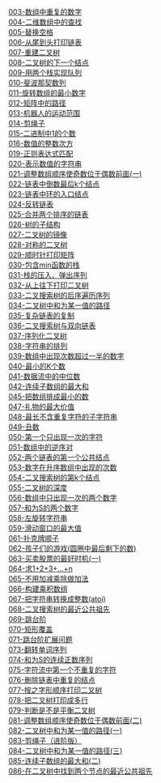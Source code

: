 [003-数组中重复的数字](./003-数组中重复的数字)  
[004-二维数组中的查找](./004-二维数组中的查找)  
[005-替换空格](./005-替换空格)  
[006-从尾到头打印链表](./006-从尾到头打印链表)  
[007-重建二叉树](./007-重建二叉树)  
[008-二叉树的下一个结点](./008-二叉树的下一个结点)  
[009-用两个栈实现队列](./009-用两个栈实现队列)  
[010-斐波那契数列](./010-斐波那契数列)  
[011-旋转数组的最小数字](./011-旋转数组的最小数字)  
[012-矩阵中的路径](./012-矩阵中的路径)  
[013-机器人的运动范围](./013-机器人的运动范围)  
[014-剪绳子](./014-剪绳子)  
[015-二进制中1的个数](./015-二进制中1的个数)  
[016-数值的整数次方](./016-数值的整数次方)  
[019-正则表达式匹配](./019-正则表达式匹配)  
[020-表示数值的字符串](./020-表示数值的字符串)  
[021-调整数组顺序使奇数位于偶数前面(一)](./021-调整数组顺序使奇数位于偶数前面(一))  
[022-链表中倒数最后k个结点](./022-链表中倒数最后k个结点)  
[023-链表中环的入口结点](./023-链表中环的入口结点)  
[024-反转链表](./024-反转链表)  
[025-合并两个排序的链表](./025-合并两个排序的链表)  
[026-树的子结构](./026-树的子结构)  
[027-二叉树的镜像](./027-二叉树的镜像)  
[028-对称的二叉树](./028-对称的二叉树)  
[029-顺时针打印矩阵](./029-顺时针打印矩阵)  
[030-包含min函数的栈](./030-包含min函数的栈)  
[031-栈的压入、弹出序列](./031-栈的压入、弹出序列)  
[032-从上往下打印二叉树](./032-从上往下打印二叉树)  
[033-二叉搜索树的后序遍历序列](./033-二叉搜索树的后序遍历序列)  
[034-二叉树中和为某一值的路径](./034-二叉树中和为某一值的路径)  
[035-复杂链表的复制](./035-复杂链表的复制)  
[036-二叉搜索树与双向链表](./036-二叉搜索树与双向链表)  
[037-序列化二叉树](./037-序列化二叉树)  
[038-字符串的排列](./038-字符串的排列)  
[039-数组中出现次数超过一半的数字](./039-数组中出现次数超过一半的数字)  
[040-最小的K个数](./040-最小的K个数)  
[041-数据流中的中位数](./041-数据流中的中位数)  
[042-连续子数组的最大和](./042-连续子数组的最大和)  
[045-把数组排成最小的数](./045-把数组排成最小的数)  
[047-礼物的最大价值](./047-礼物的最大价值)  
[048-最长不含重复字符的子字符串](./048-最长不含重复字符的子字符串)  
[049-丑数](./049-丑数)  
[050-第一个只出现一次的字符](./050-第一个只出现一次的字符)  
[051-数组中的逆序对](./051-数组中的逆序对)  
[052-两个链表的第一个公共结点](./052-两个链表的第一个公共结点)  
[053-数字在升序数组中出现的次数](./053-数字在升序数组中出现的次数)  
[054-二叉搜索树的第k个结点](./054-二叉搜索树的第k个结点)  
[055-二叉树的深度](./055-二叉树的深度)  
[056-数组中只出现一次的两个数字](./056-数组中只出现一次的两个数字)  
[057-和为S的两个数字](./057-和为S的两个数字)  
[058-左旋转字符串](./058-左旋转字符串)  
[059-滑动窗口的最大值](./059-滑动窗口的最大值)  
[061-扑克牌顺子](./061-扑克牌顺子)  
[062-孩子们的游戏(圆圈中最后剩下的数)](./062-孩子们的游戏(圆圈中最后剩下的数))  
[063-买卖股票的最好时机(一)](./063-买卖股票的最好时机(一))  
[064-求1+2+3+...+n](./064-求1+2+3+...+n)  
[065-不用加减乘除做加法](./065-不用加减乘除做加法)  
[066-构建乘积数组](./066-构建乘积数组)  
[067-把字符串转换成整数(atoi)](./067-把字符串转换成整数(atoi))  
[068-二叉搜索树的最近公共祖先](./068-二叉搜索树的最近公共祖先)  
[069-跳台阶](./069-跳台阶)  
[070-矩形覆盖](./070-矩形覆盖)  
[071-跳台阶扩展问题](./071-跳台阶扩展问题)  
[073-翻转单词序列](./073-翻转单词序列)  
[074-和为S的连续正数序列](./074-和为S的连续正数序列)  
[075-字符流中第一个不重复的字符](./075-字符流中第一个不重复的字符)  
[076-删除链表中重复的结点](./076-删除链表中重复的结点)  
[077-按之字形顺序打印二叉树](./077-按之字形顺序打印二叉树)  
[078-把二叉树打印成多行](./078-把二叉树打印成多行)  
[079-判断是不是平衡二叉树](./079-判断是不是平衡二叉树)  
[081-调整数组顺序使奇数位于偶数前面(二)](./081-调整数组顺序使奇数位于偶数前面(二))  
[082-二叉树中和为某一值的路径(一)](./082-二叉树中和为某一值的路径(一))  
[083-剪绳子（进阶版）](./083-剪绳子（进阶版）)  
[084-二叉树中和为某一值的路径(三)](./084-二叉树中和为某一值的路径(三))  
[085-连续子数组的最大和(二)](./085-连续子数组的最大和(二))  
[086-在二叉树中找到两个节点的最近公共祖先](./086-在二叉树中找到两个节点的最近公共祖先)  

